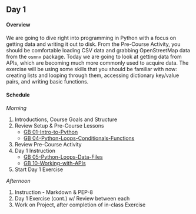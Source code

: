 ## Day 1
#### Overview
We are going to dive right into programming in Python with a focus on getting data and writing it out to disk. From the Pre-Course Activity, you should be comfortable loading CSV data and grabbing OpenStreetMap data from the `osmnx` package. Today we are going to look at getting data from APIs, which are becoming much more commonly used to acquire data. The exercise will be using some skills that you should be familiar with now: creating lists and looping through them, accessing dictionary key/value pairs, and writing basic functions. 

#### Schedule
_Morning_
1. Introductions, Course Goals and Structure
2. Review Setup & Pre-Course Lessons
    * [GB 01-Intro-to-Python](https://github.com/gboeing/urban-data-science/tree/master/01-Intro-to-Python)
    * [GB 04-Python-Loops-Conditionals-Functions](https://github.com/gboeing/urban-data-science/tree/master/04-Python-Loops-Conditionals-Functions)
3. Review Pre-Course Activity
3. Day 1 Instruction
    * [GB 05-Python-Loops-Data-Files](https://github.com/gboeing/urban-data-science/tree/master/05-Python-Loops-Data-Files)
    * [GB 10-Working-with-APIs](https://github.com/gboeing/urban-data-science/tree/master/10-Working-with-APIs)
4. Start Day 1 Exercise

_Afternoon_
1. Instruction - Markdown & PEP-8
2. Day 1 Exercise (cont.) w/ Review between each
3. Work on Project, after completion of in-class Exercise 
